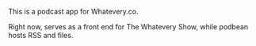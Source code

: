 This is a podcast app for Whatevery.co.

Right now, serves as a front end for The Whatevery Show, while podbean hosts RSS and files.
